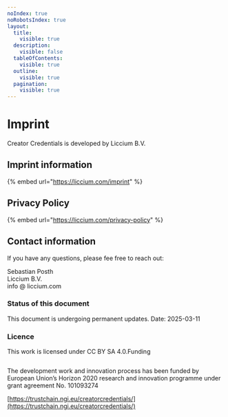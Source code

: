 ```yaml
---
noIndex: true
noRobotsIndex: true
layout:
  title:
    visible: true
  description:
    visible: false
  tableOfContents:
    visible: true
  outline:
    visible: true
  pagination:
    visible: true
---
```


# Imprint

Creator Credentials is developed by Liccium B.V.

## Imprint information <a href="#imprint-information" id="imprint-information"></a>

{% embed url="https://liccium.com/imprint" %}

## Privacy Policy <a href="#privacy-policy" id="privacy-policy"></a>

{% embed url="https://liccium.com/privacy-policy" %}

## Contact information

If you have any questions, please fee free to reach out:

Sebastian Posth \
Liccium B.V. \
info @ liccium.com

### Status of this document <a href="#status-of-this-document" id="status-of-this-document"></a>

This document is undergoing permanent updates. Date: 2025-03-11

### Licence <a href="#licence" id="licence"></a>

This work is licensed under CC BY SA 4.0.Funding

[<img src="https://user-images.githubusercontent.com/14913025/268243258-f53962c2-7c4c-4312-a0b2-1485de3e60e5.png" alt="" data-size="original">](https://user-images.githubusercontent.com/14913025/268243258-f53962c2-7c4c-4312-a0b2-1485de3e60e5.png)

The development work and innovation process has been funded by European Union’s Horizon 2020 research and innovation programme under grant agreement No. 101093274

[https://trustchain.ngi.eu/creatorcredentials/](https://trustchain.ngi.eu/creatorcredentials/)

